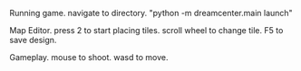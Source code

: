 Running game.
navigate to directory.
"python -m dreamcenter.main launch"

Map Editor.
press 2 to start placing tiles.
scroll wheel to change tile.
F5 to save design.

Gameplay.
mouse to shoot.
wasd to move.
